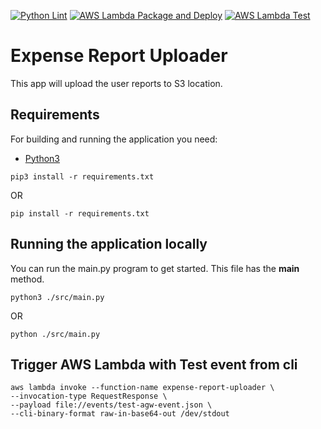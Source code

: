 [![Python Lint](https://github.com/pawanJ09/expense-report-uploader/actions/workflows/python-lint.yml/badge.svg)](https://github.com/pawanJ09/expense-report-uploader/actions/workflows/python-lint.yml)
[![AWS Lambda Package and Deploy](https://github.com/pawanJ09/expense-report-uploader/actions/workflows/aws-lambda-package-deploy.yml/badge.svg)](https://github.com/pawanJ09/expense-report-uploader/actions/workflows/aws-lambda-package-deploy.yml)
[![AWS Lambda Test](https://github.com/pawanJ09/expense-report-uploader/actions/workflows/aws-lambda-test.yml/badge.svg)](https://github.com/pawanJ09/expense-report-uploader/actions/workflows/aws-lambda-test.yml)

# Expense Report Uploader

This app will upload the user reports to S3 location.

## Requirements

For building and running the application you need:

- [Python3](https://www.python.org/downloads/)

```shell
pip3 install -r requirements.txt
```
OR
```shell
pip install -r requirements.txt
```

## Running the application locally

You can run the main.py program to get started. This file has the __main__ method.

```shell
python3 ./src/main.py
```
OR
```shell
python ./src/main.py
```

## Trigger AWS Lambda with Test event from cli

```shell
aws lambda invoke --function-name expense-report-uploader \
--invocation-type RequestResponse \
--payload file://events/test-agw-event.json \
--cli-binary-format raw-in-base64-out /dev/stdout
```
